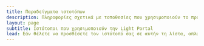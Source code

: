```yaml
---
title: Παραδείγματα ιστοτόπων
description: Πληροφορίες σχετικά με τοποθεσίες που χρησιμοποιούν το πρόσθετο Light Portal
layout: page
subtitle: Ιστότοποι που χρησιμοποιούν την Light Portal
lead: Εάν θέλετε να προσθέσετε τον ιστότοπό σας σε αυτήν τη λίστα, απλώς στείλτε μου ένα μήνυμα μέσω της περιοχής <em>Διαχειριστής -> Πύλη -> Ρυθμίσεις -> Σχόλια</em> στο φόρουμ σας.
---
```


<script setup>
import ExampleArea from './ExampleArea.vue'
</script>

<ExampleArea />